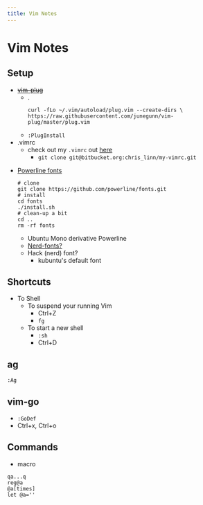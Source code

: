 ```yaml
---
title: Vim Notes
---
```


# Vim Notes

## Setup
+ ~~[vim-plug](https://github.com/junegunn/vim-plug)~~
    * .
        ```
        curl -fLo ~/.vim/autoload/plug.vim --create-dirs \
        https://raw.githubusercontent.com/junegunn/vim-plug/master/plug.vim
        ```
    * `:PlugInstall`
+ .vimrc
    + check out my `.vimrc` out [here](https://bitbucket.org/chris_linn/my-vimrc)
        * `git clone git@bitbucket.org:chris_linn/my-vimrc.git`
- [Powerline fonts](https://github.com/powerline/fonts)
    ```
    # clone
    git clone https://github.com/powerline/fonts.git
    # install
    cd fonts
    ./install.sh
    # clean-up a bit
    cd ..
    rm -rf fonts
    ```
    * Ubuntu Mono derivative Powerline
    * [Nerd-fonts?](https://github.com/ryanoasis/nerd-fonts)
    * Hack (nerd) font?
        - kubuntu's default font

## Shortcuts
+ To Shell
    + To suspend your running Vim
        - Ctrl+Z
        - `fg`
    * To start a new shell
        - `:sh`
        - Ctrl+D

## ag
`:Ag`

## vim-go
+ `:GoDef`
+ Ctrl+x, Ctrl+o

## Commands
+ macro
```
qa...q
reg@a
@a[times]
let @a=''
```
